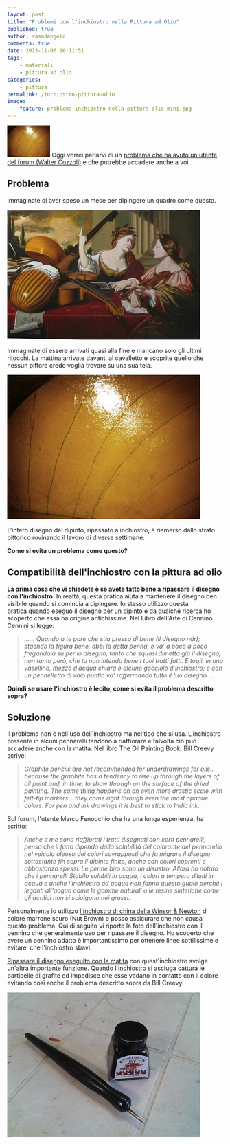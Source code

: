```yaml
---
layout: post
title: "Problemi con l'inchiostro nella Pittura ad Olio"
published: true
author: sasadangelo
comments: true
date: 2013-11-06 10:11:51
tags:
    - materiali
    - pittura ad olio
categories:
    - pittura
permalink: /inchiostro-pittura-olio
image:
    feature: problema-inchiostro-nella-pittura-olio-mini.jpg
---
```


![Problema inchiostro nella Pittura ad Olio](/wp-content/uploads/problema-inchiostro-nella-pittura-olio-mini.jpg) Oggi vorrei parlarvi di un [problema che ha avuto un utente del forum (Walter Cozzoli)](http://forum.disegnoepittura.it/viewtopic.php?f=4&t=1743 "Compatibilità inchiostro e Pittura ad Olio") e che potrebbe accadere anche a voi.

## Problema

Immaginate di aver speso un mese per dipingere un quadro come questo.

![Divine Inspiration of Music](/wp-content/uploads/divine-inspiration-of-music.jpg)

Immaginate di essere arrivati quasi alla fine e mancano solo gli ultimi ritocchi. La mattina arrivate davanti al cavalletto e scoprite quello che nessun pittore credo voglia trovare su una sua tela.

![Problema inchiostro nella Pittura ad Olio](/wp-content/uploads/problema-inchiostro-nella-pittura-olio.jpg)

L'intero disegno del dipinto, ripassato a inchiostro, è riemerso dallo strato pittorico rovinando il lavoro di diverse settimane.

**Come si evita un problema come questo?**

## Compatibilità dell'inchiostro con la pittura ad olio

**La prima cosa che vi chiedete è se avete fatto bene a ripassare il disegno con l'inchiostro**. In realtà, questa pratica aiuta a mantenere il disegno ben visibile quando si comincia a dipingere. Io stesso utilizzo questa pratica [quando eseguo il disegno per un dipinto](/come-trasferire-un-disegno-sulla-tela-con-posterrazor/) e da qualche ricerca ho scoperto che essa ha origine antichissime. Nel Libro dell'Arte di Cennino Cennini si legge:

> _...... Quando a te pare che stia presso di bene (il disegno ndr); staendo la figura bene, abbi la detta penna, e va’ a poco a poco fregandola su per lo disegno, tanto che squasi dimetta giù il disegno; non tanto però, che tu non intenda bene i tuoi tratti fatti. E togli, in uno vasellino, mezzo d’acqua chiara e alcune gocciole d’inchiostro; e con un pennelletto di vaio puntìo va’ raffermando tutto il tuo disegno ...._

**Quindi se usare l'inchiostro è lecito, come si evita il problema descritto sopra?**

## Soluzione

Il problema non è nell'uso dell'inchiostro ma nel tipo che si usa. L'inchiostro presente in alcuni pennarelli tendono a riaffiorare e talvolta ciò può accadere anche con la matita. Nel libro The Oil Painting Book, Bill Creevy scrive:

> _Graphite pencils are not recommended for underdrawings for oils.. because the graphite has a tendency to rise up through the layers of oil paint and, in time, to show through on the surface of the dried painting. The same thing happens on an even more drastic scale with felt-tip markers... they come right through even the most opaque colors. For pen and ink drawings it is best to stick to India ink._

Sul forum, l'utente Marco Fenocchio che ha una lunga esperienza, ha scritto:

> _Anche a me sono riaffiorati i tratti disegnati con certi pennarelli, penso che il fatto dipenda dalla solubilità del colorante del pennarello nel veicolo oleoso dei colori sovrapposti che fa migrare il disegno sottostante fin sopra il dipinto finito, anche con colori coprenti e abbastanza spessi. Le penne biro sono un disastro. Allora ho notato che i pennarelli Stabilo solubili in acqua, i colori a tempera diluiti in acqua e anche l'inchiostro ad acqua non fanno questo guaio perché i leganti all'acqua come le gomme naturali o le resine sintetiche come gli acrilici non si sciolgono nei grassi._ 

Personalmente io utilizzo [l'inchiostro di china della Winsor & Newton](https://www.winsornewton.com/products/inks/drawing-inks/ "Inchiostro da Disegno") di colore marrone scuro (Nut Brown) e posso assicurare che non causa questo problema. Qui di seguito vi riporto la foto dell'inchiostro con il pennino che generalmente uso per ripassare il disegno. Ho scoperto che avere un pennino adatto è importantissimo per ottenere linee sottilissime e evitare  che l'inchiostro sbavi.

[Ripassare il disegno eseguito con la matita](/come-disegnare-soggetto-dipinto/) con quest'inchiostro svolge un'altra importante funzione. Quando l'inchiostro si asciuga cattura le particelle di grafite ed impedisce che esse vadano in contatto con il colore evitando così anche il problema descritto sopra da Bill Creevy.

![Penna ed Inchiostro](/wp-content/uploads/penna-inchiostro.jpg)
